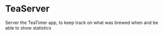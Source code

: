 # TeaServer
Server the TeaTimer app, to keep track on what was brewed when and be able to show statistics
